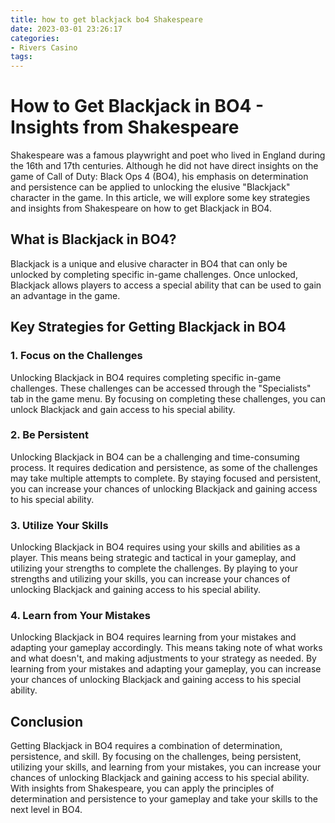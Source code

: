 ```yaml
---
title: how to get blackjack bo4 Shakespeare
date: 2023-03-01 23:26:17
categories:
- Rivers Casino
tags:
---
```

# How to Get Blackjack in BO4 - Insights from Shakespeare

Shakespeare was a famous playwright and poet who lived in England during the 16th and 17th centuries. Although he did not have direct insights on the game of Call of Duty: Black Ops 4 (BO4), his emphasis on determination and persistence can be applied to unlocking the elusive "Blackjack" character in the game. In this article, we will explore some key strategies and insights from Shakespeare on how to get Blackjack in BO4.

## What is Blackjack in BO4?

Blackjack is a unique and elusive character in BO4 that can only be unlocked by completing specific in-game challenges. Once unlocked, Blackjack allows players to access a special ability that can be used to gain an advantage in the game.

## Key Strategies for Getting Blackjack in BO4

### 1. Focus on the Challenges

Unlocking Blackjack in BO4 requires completing specific in-game challenges. These challenges can be accessed through the "Specialists" tab in the game menu. By focusing on completing these challenges, you can unlock Blackjack and gain access to his special ability.

### 2. Be Persistent

Unlocking Blackjack in BO4 can be a challenging and time-consuming process. It requires dedication and persistence, as some of the challenges may take multiple attempts to complete. By staying focused and persistent, you can increase your chances of unlocking Blackjack and gaining access to his special ability.

### 3. Utilize Your Skills

Unlocking Blackjack in BO4 requires using your skills and abilities as a player. This means being strategic and tactical in your gameplay, and utilizing your strengths to complete the challenges. By playing to your strengths and utilizing your skills, you can increase your chances of unlocking Blackjack and gaining access to his special ability.

### 4. Learn from Your Mistakes

Unlocking Blackjack in BO4 requires learning from your mistakes and adapting your gameplay accordingly. This means taking note of what works and what doesn't, and making adjustments to your strategy as needed. By learning from your mistakes and adapting your gameplay, you can increase your chances of unlocking Blackjack and gaining access to his special ability.

## Conclusion

Getting Blackjack in BO4 requires a combination of determination, persistence, and skill. By focusing on the challenges, being persistent, utilizing your skills, and learning from your mistakes, you can increase your chances of unlocking Blackjack and gaining access to his special ability. With insights from Shakespeare, you can apply the principles of determination and persistence to your gameplay and take your skills to the next level in BO4.